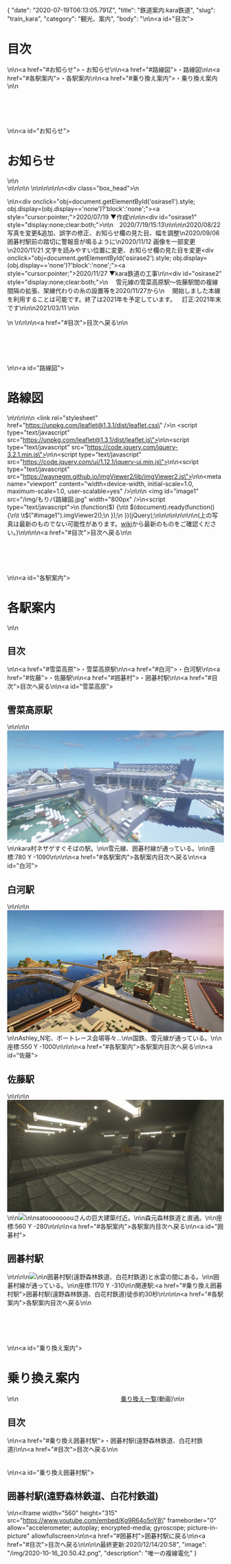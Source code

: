 {
  "date": "2020-07-19T06:13:05.791Z",
  "title": "鉄道案内:kara鉄道",
  "slug": "train_kara",
  "category": "観光、案内",
  "body": "<!--StartFragment-->\n\n<a id=\"目次\"><h1>目次</h1></a>\n\n<a href=\"#お知らせ\">・お知らせ</a>\n\n<a href=\"#路線図\">・路線図</a>\n\n<a href=\"#各駅案内\">・各駅案内</a>\n\n<a href=\"#乗り換え案内\">・乗り換え案内</a>\n\n<br><br><br><br><br><br>\n\n<a id=\"お知らせ\"><h1>お知らせ</h1></a>\n\n<br>\n\n<head>\n\n <style>\n  .box_head{\n    width:730px;\n    height:300px;\n    border: solid 1px #000000;\n    overflow: auto;\n </style>\n\n</head>\n\n<body>\n\n<div class=\"box_head\">\n    <p>\n\n<div onclick=\"obj=document.getElementById('osirase1').style; obj.display=(obj.display=='none')?'block':'none';\"><a style=\"cursor:pointer;\">2020/07/19 ▼作成</a>\n\n</div>\n<div id=\"osirase1\" style=\"display:none;clear:both;\">\n\n&emsp;2020/7/19/15:13\n\n</div>\n\n2020/08/22 写真を変更&追加、誤字の修正、お知らせ欄の見た目、幅を調整\n2020/09/06 囲碁村駅前の踏切に警報音が鳴るように\n2020/11/12 画像を一部変更\n2020/11/21 文字を読みやすい位置に変更、お知らせ欄の見た目を変更<div onclick=\"obj=document.getElementById('osirase2').style; obj.display=(obj.display=='none')?'block':'none';\"><a style=\"cursor:pointer;\">2020/11/27 ▼kara鉄道の工事</a>\n\n</div><div id=\"osirase2\" style=\"display:none;clear:both;\">\n&emsp; 雪元線の雪菜高原駅～佐藤駅間の複線間隔の拡張、架線代わりの糸の設置等を2020/11/27から\n&emsp; 開始しました本線を利用することは可能です。終了は2021年を予定しています。&emsp;訂正:2021年末です\n\n</div>\n2021/03/11 \n\n</p>\n </div>\n\n</body>\n\n<a href=\"#目次\">目次へ戻る</a>\n\n<br><br><br><br><br><br>\n\n<a id=\"路線図\"><h1>路線図</h1></a>\n\n<html>\n\n<head>\n    <link rel=\"stylesheet\" href=\"https://unpkg.com/leaflet@1.3.1/dist/leaflet.css\" />\n    <script type=\"text/javascript\" src=\"https://unpkg.com/leaflet@1.3.1/dist/leaflet.js\"></script>\n\n<script type=\"text/javascript\" src=\"https://code.jquery.com/jquery-3.2.1.min.js\"></script>\n\n<script type=\"text/javascript\" src=\"https://code.jquery.com/ui/1.12.1/jquery-ui.min.js\"></script>\n\n<script type=\"text/javascript\" src=\"https://waynegm.github.io/imgViewer2/lib/imgViewer2.js\"></script>\n\n<meta name=\"viewport\" content=\"width=device-width, initial-scale=1.0, maximum-scale=1.0, user-scalable=yes\" />\n</head>\n<body>\n                <img  id=\"image1\" src=\"/img/もりパ路線図.jpg\" width=\"800px\" />\n<script type=\"text/javascript\">\n    (function($) {\n\t    $(document).ready(function(){\n\t    \t$(\"#image1\").imgViewer2();\n        });\n    })(jQuery);\n</script>\n</body>\n\n</html>\n\n<!--EndFragment-->\n\n(上の写真は最新のものでない可能性があります。[wiki](https://wiki.morino.party/train)から最新のものをご確認ください。)\n\n<!--StartFragment-->\n\n<a href=\"#目次\">目次へ戻る</a>\n\n<br><br><br><br><br><br>\n\n<a id=\"各駅案内\"><h1>各駅案内</h1></a>\n\n<h2>目次</h2>\n\n<a href=\"#雪菜高原\">・雪菜高原駅</a>\n\n<a href=\"#白河\">・白河駅</a>\n\n<a href=\"#佐藤\">・佐藤駅</a>\n\n<a href=\"#囲碁村\">・囲碁村駅</a>\n\n<a href=\"#目次\">目次へ戻る</a>\n\n<a id=\"雪菜高原\"><h2>雪菜高原駅</h2></a>\n\n<!--EndFragment-->\n\n![](/img/2020-08-21_19.36.06.png)\n\nkara村ネザゲすぐそばの駅。\n\n雪元線、囲碁村線が通っている。\n\n座標:780 Y -1090\n\n<!--StartFragment-->\n\n<a href=\"#各駅案内\">各駅案内目次へ戻る</a>\n\n<a id=\"白河\"><h2>白河駅</h2></a>\n\n<!--EndFragment-->\n\n![](/img/2020-11-06_17.13.59.png)\n\nAshley_N宅、ボートレース会場等々...\n\n国鉄、雪元線が通っている。\n\n座標:550 Y -1000\n\n<!--StartFragment-->\n\n<a href=\"#各駅案内\">各駅案内目次へ戻る</a>\n\n<a id=\"佐藤\"><h2>佐藤駅</h2></a>\n\n<!--EndFragment-->\n\n![](/img/2020-08-21_19.43.49.png)\n\n![](/img/2020-11-06_17.18.48.png)\n\nsatooooooouさんの巨大建築付近。\n\n森元森林鉄道と直通。\n\n座標:560 Y -280\n\n<!--StartFragment-->\n\n<a href=\"#各駅案内\">各駅案内目次へ戻る</a>\n\n<a id=\"囲碁村\"><h2>囲碁村駅</h2></a>\n\n<!--EndFragment-->\n\n![](/img/2020-11-06_17.35.07.png)\n\n囲碁村駅(遠野森林鉄道、白花村鉄道)と水雲の間にある。\n\n囲碁村線が通っている。\n\n座標:1170 Y -310\n\n関連駅:<a href=\"#乗り換え囲碁村駅\">囲碁村駅(遠野森林鉄道、白花村鉄道)</a>徒歩約30秒\n\n<!--StartFragment-->\n\n<a href=\"#各駅案内\">各駅案内目次へ戻る</a>\n\n<br><br><br><br><br><br>\n\n<a id=\"乗り換え案内\"><h1>乗り換え案内</h1></a>\n\n&emsp;&emsp;&emsp;&emsp;&emsp;&emsp;&emsp;&emsp;&emsp;&emsp;&emsp;&emsp;&emsp;&emsp;&emsp;&emsp;&emsp;[乗り換え一覧](https://www.youtube.com/playlist?list=PL8SEiCmaoshMoRMkEc5ueDQBMn934QIS-)(動画)\n\n<h2>目次</h2>\n\n<a href=\"#乗り換え囲碁村駅\">・囲碁村駅(遠野森林鉄道、白花村鉄道)</a>\n\n<a href=\"#目次\">目次へ戻る</a>\n\n<br><br><br>\n\n<a id=\"乗り換え囲碁村駅\"><h2>囲碁村駅(遠野森林鉄道、白花村鉄道)</h2></a>\n\n<iframe width=\"560\" height=\"315\" src=\"https://www.youtube.com/embed/Kg9R64o5nY8\" frameborder=\"0\" allow=\"accelerometer; autoplay; encrypted-media; gyroscope; picture-in-picture\" allowfullscreen></iframe>\n\n<a href=\"#囲碁村\">囲碁村駅に戻る</a>\n\n<a href=\"#目次\">目次へ戻る</a>\n\n<!--EndFragment-->\n\n最終更新:2020/12/14/20:58",
  "image": "/img/2020-10-16_20.50.42.png",
  "description": "唯一の複線電化"
}
